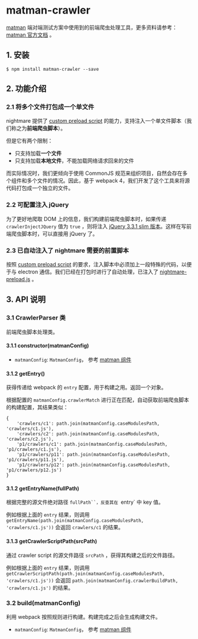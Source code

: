 # matman-crawler

[matman](https://github.com/matmanjs/matman) 端对端测试方案中使用到的前端爬虫处理工具，更多资料请参考： [matman 官方文档](https://matmanjs.github.io/matman/) 。

## 1. 安装

```
$ npm install matman-crawler --save
```

## 2. 功能介绍

### 2.1 将多个文件打包成一个单文件

nightmare 提供了 [custom preload script](https://github.com/segmentio/nightmare#custom-preload-script) 的能力，支持注入一个单文件脚本（我们称之为**前端爬虫脚本**）。

但是它有两个限制：

- 只支持加载**一个文件**
- 只支持加载**本地文件**，不能加载网络请求回来的文件

而实际情况时，我们更倾向于使用 CommonJS 规范来组织项目，自然会存在多个组件和多个文件的情况。因此，基于 webpack 4，我们开发了这个工具来将源代码打包成一个独立的文件。

### 2.2 可配置注入 jQuery

为了更好地爬取 DOM 上的信息，我们构建前端爬虫脚本时，如果传递 `crawlerInjectJQuery` 值为 `true` ，则将注入 [jQuery 3.3.1 slim 版本](https://github.com/matmanjs/matman/blob/master/packages/matman-crawler/asserts/jquery.slim.min.js)。这样在写前端爬虫脚本时，可以直接用 jQuery 了。

### 2.3 已自动注入了 nightmare 需要的前置脚本

按照 [custom preload script](https://github.com/segmentio/nightmare#custom-preload-script) 的要求，注入脚本中必须加上一段特殊的代码，以便于与 electron 通信。我们已经在打包时进行了自动处理，已注入了 [nightmare-preload.js](https://github.com/matmanjs/matman/blob/master/packages/matman-crawler/asserts/nightmare-preload.js) 。

## 3. API 说明

### 3.1 CrawlerParser 类

前端爬虫脚本处理类。

#### 3.1.1 constructor(matmanConfig)

- `matmanConfig`: `MatmanConfig`， 参考 [matman 组件](https://www.npmjs.com/package/matman)

#### 3.1.2 getEntry()

获得传递给 webpack 的 `entry` 配置，用于构建之用。返回一个对象。

根据配置的 `matmanConfig.crawlerMatch` 进行正在匹配，自动获取前端爬虫脚本的构建配置，其结果类似：

```
{
    'crawlers/c1': path.join(matmanConfig.caseModulesPath, 'crawlers/c1.js'),
    'crawlers/c2': path.join(matmanConfig.caseModulesPath, 'crawlers/c2.js'),
    'p1/crawlers/c1': path.join(matmanConfig.caseModulesPath, 'p1/crawlers/c1.js'),
    'p1/crawlers/p11': path.join(matmanConfig.caseModulesPath, 'p1/crawlers/p11.js'),
    'p1/crawlers/p12': path.join(matmanConfig.caseModulesPath, 'p1/crawlers/p12.js')
}
```

#### 3.1.2  getEntryName(fullPath)

根据完整的源文件绝对路径 `fullPath``，反查其在 `entry` 中 key 值。

例如根据上面的 `entry` 结果，则调用 `getEntryName(path.join(matmanConfig.caseModulesPath, 'crawlers/c1.js'))` 会返回 `crawlers/c1` 的结果。


#### 3.1.3 getCrawlerScriptPath(srcPath)

通过 crawler script 的源文件路径 `srcPath` ，获得其构建之后的文件路径。

例如根据上面的 `entry` 结果，则调用 `getCrawlerScriptPath(path.join(matmanConfig.caseModulesPath, 'crawlers/c1.js'))` 会返回 `path.join(matmanConfig.crawlerBuildPath, 'crawlers/c1.js')` 的结果。


### 3.2 build(matmanConfig)

利用 webpack 按照规则进行构建。构建完成之后会生成构建文件。

- `matmanConfig`: `MatmanConfig`， 参考 [matman 组件](https://www.npmjs.com/package/matman)

